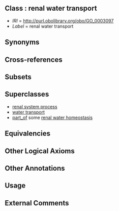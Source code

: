 
## Class : renal water transport

 * *IRI* = http://purl.obolibrary.org/obo/GO_0003097
 * *Label* = renal water transport

## Synonyms


## Cross-references


## Subsets


## Superclasses

 * [renal system process](../../GO/14/GO_0003014.md)
 * [water transport](../../GO/33/GO_0006833.md)
 * [part_of](../../BFO/50/BFO_0000050.md) some [renal water homeostasis](../../GO/91/GO_0003091.md)

## Equivalencies


## Other Logical Axioms


## Other Annotations


## Usage


## External Comments

